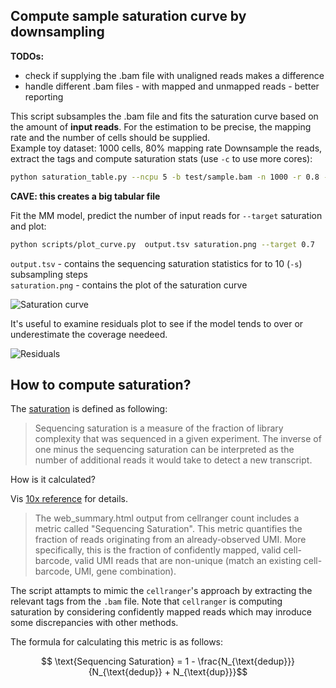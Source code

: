 
## Compute sample saturation curve by downsampling 

__TODOs:__  
- check if supplying the .bam file with unaligned reads makes a difference  
- handle different .bam files - with mapped and unmapped reads - better reporting     

This script subsamples the .bam file and fits the saturation curve based on the amount of __input reads__. 
For the estimation  to be precise, the mapping rate and the number of cells should be supplied.  
Example toy dataset: 1000 cells, 80% mapping rate
Downsample the reads, extract the tags and compute saturation stats (use `-c` to use more cores): 

```bash
python saturation_table.py --ncpu 5 -b test/sample.bam -n 1000 -r 0.8 -o output.tsv
```
__CAVE: this creates a big tabular file__ 

Fit the MM model, predict the number of input reads for `--target` saturation and plot:
```bash
python scripts/plot_curve.py  output.tsv saturation.png --target 0.7 
```
`output.tsv` - contains the sequencing saturation statistics for to 10 (`-s`) subsampling steps   
`saturation.png` - contains the plot of the saturation curve

![Saturation curve](img/saturation.png)

It's useful to examine residuals plot to see if the model tends to over or underestimate the coverage needeed.   

![Residuals](img/saturation_residuals.png)

## How to compute saturation?  

The [saturation](https://kb.10xgenomics.com/hc/en-us/articles/115005062366-What-is-sequencing-saturation) is defined as following:  
> Sequencing saturation is a measure of the fraction of library complexity that was sequenced in a given experiment. The inverse of one minus the sequencing saturation can be interpreted as the number of additional reads it would take to detect a new transcript.


How is it calculated?  


Vis [10x reference](https://kb.10xgenomics.com/hc/en-us/articles/115003646912-How-is-sequencing-saturation-calculated) for details.

> The web_summary.html output from cellranger count includes a metric called "Sequencing Saturation". This metric quantifies the fraction of reads originating from an already-observed UMI. More specifically, this is the fraction of confidently mapped, valid cell-barcode, valid UMI reads that are non-unique (match an existing cell-barcode, UMI, gene combination).

The script attampts to mimic the `cellranger`'s approach by extracting the relevant tags from the `.bam` file. Note that `cellranger` is computing saturation by considering confidently mapped reads which may inroduce some discrepancies with other methods. 


The formula for calculating this metric is as follows:

$$ \text{Sequencing Saturation} = 1 - \frac{N_{\text{dedup}}}{N_{\text{dedup}} + N_{\text{dup}}}$$

